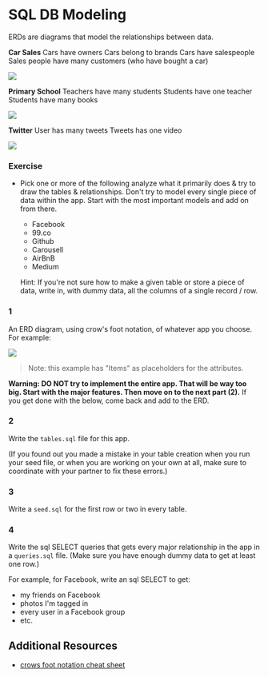 # SQL DB Modeling

ERDs are diagrams that model the relationships between data.

**Car Sales** Cars have owners Cars belong to brands Cars have salespeople Sales people have many customers \(who have bought a car\)

![](https://github.com/wdi-sg/gitbook-2018/blob/master/images/cars-erd.jpg?raw=true)

**Primary School** Teachers have many students Students have one teacher Students have many books

![](https://github.com/wdi-sg/gitbook-2018/blob/master/images/student-erd.jpg?raw=true)

**Twitter** User has many tweets Tweets has one video

![](https://github.com/wdi-sg/gitbook-2018/blob/master/images/tweets-erd.jpg?raw=true)

### Exercise

* Pick one or more of the following analyze what it primarily does & try to draw the tables & relationships. Don't try to model every single piece of data within the app. Start with the most important models and add on from there.

  * Facebook
  * 99.co
  * Github
  * Carousell
  * AirBnB
  * Medium

  Hint: If you're not sure how to make a given table or store a piece of data, write in, with dummy data, all the columns of a single record / row.

### 1

An ERD diagram, using crow's foot notation, of whatever app you choose. For example:

![](https://www.edrawsoft.com/images/examples/entity-relationship-diagram.png)

> Note: this example has "Items" as placeholders for the attributes.

**Warning: DO NOT try to implement the entire app. That will be way too big. Start with the major features. Then move on to the next part \(2\).** If you get done with the below, come back and add to the ERD.

### 2

Write the `tables.sql` file for this app.

\(If you found out you made a mistake in your table creation when you run your seed file, or when you are working on your own at all, make sure to coordinate with your partner to fix these errors.\)

### 3

Write a `seed.sql` for the first row or two in every table.

### 4

Write the sql SELECT queries that gets every major relationship in the app in a `queries.sql` file. \(Make sure you have enough dummy data to get at least one row.\)

For example, for Facebook, write an sql SELECT to get:

* my friends on Facebook
* photos I'm tagged in
* every user in a Facebook group
* etc.

## Additional Resources

* [crows foot notation cheat sheet](http://www.vivekmchawla.com/content/images/2013/Dec/ERD_Relationship_Symbols_Quick_Reference-1.png)


